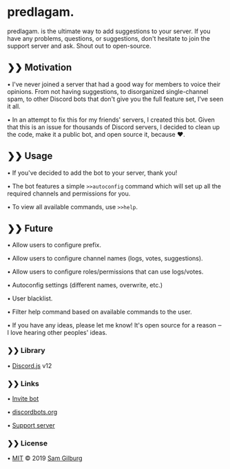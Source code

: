 # predlagam.
predlagam. is the ultimate way to add suggestions to your server. If you have any problems, questions, or suggestions, don't hesitate to join the support server and ask. Shout out to open-source.

## ❯❯ Motivation
• I've never joined a server that had a good way for members to voice their opinions. From not having suggestions, to disorganized single-channel spam, to other Discord bots that don't give you the full feature set, I've seen it all.

• In an attempt to fix this for my friends' servers, I created this bot. Given that this is an issue for thousands of Discord servers, I decided to clean up the code, make it a public bot, and open source it, because :heart:.

## ❯❯ Usage
• If you've decided to add the bot to your server, thank you!

• The bot features a simple `>>autoconfig` command which will set up all the required channels and permissions for you.

• To view all available commands, use `>>help`.

## ❯❯ Future
• Allow users to configure prefix.

• Allow users to configure channel names (logs, votes, suggestions).

• Allow users to configure roles/permissions that can use logs/votes.

• Autoconfig settings (different names, overwrite, etc.)

• User blacklist.

• Filter help command based on available commands to the user.

• If you have any ideas, please let me know! It's open source for a reason ‒ I love hearing other peoples' ideas.

### ❯❯ Library
• [Discord.js](https://discord.js.org) v12

### ❯❯ Links
• [Invite bot](https://discordapp.com/oauth2/authorize?client_id=557063959606460458&permissions=537259088&scope=bot)

• [discordbots.org](https://discordbots.org/bot/557063959606460458)

• [Support server](https://discord.gg/rf3zd3e)

### ❯❯ License
• [MIT](https://github.com/syztumGG/predlagam./blob/master/LICENSE.md) © 2019 [Sam Gilburg](https://github.com/syztumGG)